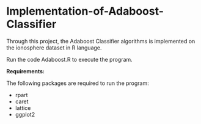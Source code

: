 # Implementation-of-Adaboost-Classifier

Through this project, the Adaboost Classifier algorithms is implemented on the ionosphere dataset in R language.

Run the code Adaboost.R to execute the program.

<b> Requirements: </b>

The following packages are required to run the program:
<ul>
<li>rpart</li>
<li>caret</li>
<li>lattice</li>
<li>ggplot2</li>
  </ul>
